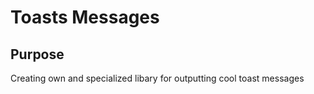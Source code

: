 # Toasts Messages

## Purpose
Creating own and specialized libary for outputting cool toast messages

